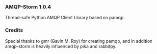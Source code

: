 ### AMQP-Storm 1.0.4
Thread-safe Python AMQP Client Library based on pamqp.

### Credits
Special thanks to gmr (Gavin M. Roy) for creating pamqp, and in addition amqp-storm is heavily influenced by pika and rabbitpy.